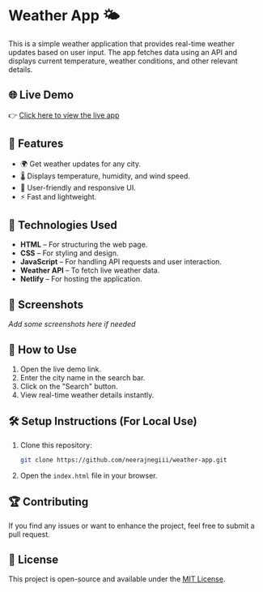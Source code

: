 # Weather App 🌤️

This is a simple weather application that provides real-time weather updates based on user input. The app fetches data using an API and displays current temperature, weather conditions, and other relevant details.

## 🌐 Live Demo
👉 [Click here to view the live app](https://weatherappbynn.netlify.app)

## 📌 Features
- 🌍 Get weather updates for any city.
- 🌡️ Displays temperature, humidity, and wind speed.
- 🎨 User-friendly and responsive UI.
- ⚡ Fast and lightweight.

## 🚀 Technologies Used
- **HTML** – For structuring the web page.
- **CSS** – For styling and design.
- **JavaScript** – For handling API requests and user interaction.
- **Weather API** – To fetch live weather data.
- **Netlify** – For hosting the application.

## 📸 Screenshots
_Add some screenshots here if needed_

## 🔧 How to Use
1. Open the live demo link.
2. Enter the city name in the search bar.
3. Click on the "Search" button.
4. View real-time weather details instantly.

## 🛠️ Setup Instructions (For Local Use)
1. Clone this repository:
   ```bash
   git clone https://github.com/neerajnegiii/weather-app.git
   ```
2. Open the `index.html` file in your browser.

## 🏆 Contributing
If you find any issues or want to enhance the project, feel free to submit a pull request.

## 📜 License
This project is open-source and available under the [MIT License](LICENSE).
